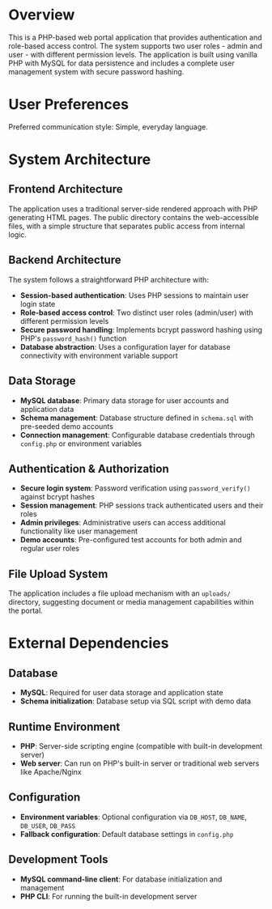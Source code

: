# Overview

This is a PHP-based web portal application that provides authentication and role-based access control. The system supports two user roles - admin and user - with different permission levels. The application is built using vanilla PHP with MySQL for data persistence and includes a complete user management system with secure password hashing.

# User Preferences

Preferred communication style: Simple, everyday language.

# System Architecture

## Frontend Architecture
The application uses a traditional server-side rendered approach with PHP generating HTML pages. The public directory contains the web-accessible files, with a simple structure that separates public access from internal logic.

## Backend Architecture
The system follows a straightforward PHP architecture with:
- **Session-based authentication**: Uses PHP sessions to maintain user login state
- **Role-based access control**: Two distinct user roles (admin/user) with different permission levels
- **Secure password handling**: Implements bcrypt password hashing using PHP's `password_hash()` function
- **Database abstraction**: Uses a configuration layer for database connectivity with environment variable support

## Data Storage
- **MySQL database**: Primary data storage for user accounts and application data
- **Schema management**: Database structure defined in `schema.sql` with pre-seeded demo accounts
- **Connection management**: Configurable database credentials through `config.php` or environment variables

## Authentication & Authorization
- **Secure login system**: Password verification using `password_verify()` against bcrypt hashes
- **Session management**: PHP sessions track authenticated users and their roles
- **Admin privileges**: Administrative users can access additional functionality like user management
- **Demo accounts**: Pre-configured test accounts for both admin and regular user roles

## File Upload System
The application includes a file upload mechanism with an `uploads/` directory, suggesting document or media management capabilities within the portal.

# External Dependencies

## Database
- **MySQL**: Required for user data storage and application state
- **Schema initialization**: Database setup via SQL script with demo data

## Runtime Environment
- **PHP**: Server-side scripting engine (compatible with built-in development server)
- **Web server**: Can run on PHP's built-in server or traditional web servers like Apache/Nginx

## Configuration
- **Environment variables**: Optional configuration via `DB_HOST`, `DB_NAME`, `DB_USER`, `DB_PASS`
- **Fallback configuration**: Default database settings in `config.php`

## Development Tools
- **MySQL command-line client**: For database initialization and management
- **PHP CLI**: For running the built-in development server